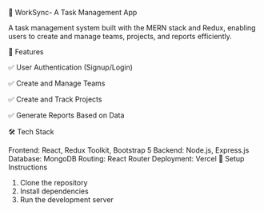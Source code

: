 📌 WorkSync- A Task Management App

A task management system built with the MERN stack and Redux, enabling users to create and manage teams, projects, and reports efficiently.

🚀 Features

✅ User Authentication (Signup/Login)

✅ Create and Manage Teams

✅ Create and Track Projects

✅ Generate Reports Based on Data

🛠️ Tech Stack

Frontend: React, Redux Toolkit, Bootstrap 5
Backend: Node.js, Express.js
Database: MongoDB
Routing: React Router
Deployment: Vercel
🔧 Setup Instructions

1. Clone the repository
2. Install dependencies
3. Run the development server

